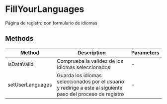 # FillYourLanguages

Página de registro con formulario de idiomas

## Methods

<!-- @vuese:FillYourLanguages:methods:start -->
|Method|Description|Parameters|
|---|---|---|
|isDataValid|Comprueba la validez de los idiomas seleccionados|-|
|setUserLanguages|Guarda los idiomas seleccionados por el usuario y redirige a este al siguiente paso del proceso de registro|-|

<!-- @vuese:FillYourLanguages:methods:end -->


